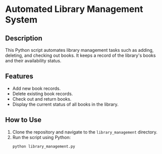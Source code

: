 # Automated Library Management System

## Description
This Python script automates library management tasks such as adding, deleting, and checking out books. It keeps a record of the library's books and their availability status.

## Features
- Add new book records.
- Delete existing book records.
- Check out and return books.
- Display the current status of all books in the library.

## How to Use
1. Clone the repository and navigate to the `library_management` directory.
2. Run the script using Python:
   ```bash
   python library_management.py
